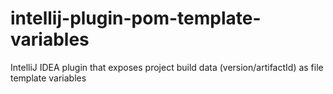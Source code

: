 # intellij-plugin-pom-template-variables
IntelliJ IDEA plugin that exposes project build data (version/artifactId) as file template variables
